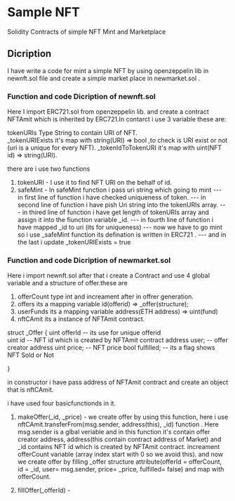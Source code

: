 # Sample NFT
Solidity Contracts of simple NFT Mint and Marketplace

## Dicription
I have write a code for mint a simple NFT by using openzeppelin lib in newnft.sol file and create a simple market place in newmarket.sol .

### Function and code Dicription of newnft.sol

Here I import ERC721.sol from openzeppelin lib. and create a contract NFTAmit which is inherited by ERC721.In contarct i use 3 variable these are:

tokenURIs  Type String to contain URI of NFT.  
 _tokenURIExists it's map with string(URI) => bool ,to check is URI exist or not (uri is a unique for every NFT).
 _tokenIdToTokenURI it's map with uint(NFT id) => string(URI). 
 
 there are i use two functions 
 1. tokenURI - I use it to find NFT URI on the behalf of id.
 2. safeMint - In safeMint function i pass uri string which going to mint 
 --- in first line of function i have checked uniqueness of token. 
 --- in second line of function i have pish Uri string into the tokenURIs array.
 --- in thired line of function i have get length of tokenURIs array and assign it into the fiunction variable _id. 
 --- in fourth line of function i have mapped _id to uri (its for uniqueness)
 --- now we have to go mint so i use _safeMint function its defination is written in ERC721 . 
 --- and in the last  i update _tokenURIExists = true 
 
 
 
 ### Function and code Dicription of newmarket.sol
 
 Here i import newnft.sol after that i create a Contract and use 4 global variable and a structure of offer.these are
 1. offerCount type int and increament after in offrer generation.
 2. offers its a mapping variable id(offerid) => _offer(structure);
 3. userFunds its a mapping variable address(ETH address) => uint(fund)
 4. nftCAmit its a instance of  NFTAmit contract.
  
  struct _Offer {
    uint offerId  -- its use for unique offerid  
    uint id       -- NFT id which is created by NFTAmit contract 
    address user; -- offer creator address
    uint price;   -- NFT price
    bool fulfilled; -- its a flag shows NFT Sold or Not
    
  }
 
 in constructor i have pass address of NFTAmit contract and create an object that is nftCAmit.
 
 i have used four basicfunctionds in it.
 1. makeOffer(_id, _price) - we create offer by using this function, here i use nftCAmit.transferFrom(msg.sender, address(this), _id) function . 
    Here msg.sender is a glbal veriable and in this function it's contain offer creator address, address(this contain contract address of Market) and _id contains  NFT id which is created by NFTAmit contract.
    increament offerCount variable (array index start with 0 so we avoid this).
    and now we create offer by filling _offer structure attribute(offerId = offerCount, id = _id, user= msg.sender, price= _price, fulfilled= false) and map with offerCount. 

2. fillOffer(_offerId) - 

 
 


